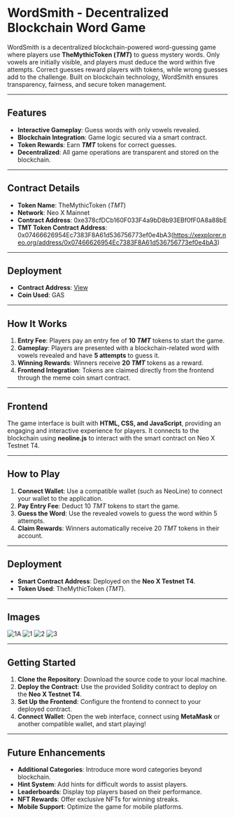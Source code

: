 # WordSmith - Decentralized Blockchain Word Game

WordSmith is a decentralized blockchain-powered word-guessing game where players use **TheMythicToken ($TMT$)** to guess mystery words. Only vowels are initially visible, and players must deduce the word within five attempts. Correct guesses reward players with tokens, while wrong guesses add to the challenge. Built on blockchain technology, WordSmith ensures transparency, fairness, and secure token management.

---

## Features
- **Interactive Gameplay**: Guess words with only vowels revealed.
- **Blockchain Integration**: Game logic secured via a smart contract.
- **Token Rewards**: Earn **$TMT$** tokens for correct guesses.
- **Decentralized**: All game operations are transparent and stored on the blockchain.

---

## Contract Details
- **Token Name**: TheMythicToken ($TMT$)
- **Network**: Neo X Mainnet
- **Contract Address**: 0xe378cfDCb160F033F4a9bD8b93EBf0fF0A8a88bE
- **TMT Token Contract Address**: 0x07466626954Ec7383F8A61d536756773ef0e4bA3(https://xexplorer.neo.org/address/0x07466626954Ec7383F8A61d536756773ef0e4bA3)

---

## Deployment
- **Contract Address**: [View](https://xexplorer.neo.org/address/0xe378cfDCb160F033F4a9bD8b93EBf0fF0A8a88bE)
- **Coin Used**: GAS

---

## How It Works
1. **Entry Fee**: Players pay an entry fee of **10 $TMT$** tokens to start the game.
2. **Gameplay**: Players are presented with a blockchain-related word with vowels revealed and have **5 attempts** to guess it.
3. **Winning Rewards**: Winners receive **20 $TMT$** tokens as a reward.
4. **Frontend Integration**: Tokens are claimed directly from the frontend through the meme coin smart contract.

---

## Frontend
The game interface is built with **HTML, CSS, and JavaScript**, providing an engaging and interactive experience for players. It connects to the blockchain using **neoline.js** to interact with the smart contract on Neo X Testnet T4.

---

## How to Play
1. **Connect Wallet**: Use a compatible wallet (such as NeoLine) to connect your wallet to the application.
2. **Pay Entry Fee**: Deduct 10 $TMT$ tokens to start the game.
3. **Guess the Word**: Use the revealed vowels to guess the word within 5 attempts.
4. **Claim Rewards**: Winners automatically receive 20 $TMT$ tokens in their account.

---

## Deployment
- **Smart Contract Address**: Deployed on the **Neo X Testnet T4**.
- **Token Used**: TheMythicToken ($TMT$).

---

## Images
![1A](https://github.com/user-attachments/assets/2518f8d4-e9fe-458b-b2f1-fd9f4fee84d9)
![1](https://github.com/user-attachments/assets/51096d70-1136-4027-9631-dc54e319e9fb)
![2](https://github.com/user-attachments/assets/bcd0501c-ad3d-4f1c-bb4c-e1d06e83fc22)
![3](https://github.com/user-attachments/assets/8fb0bcf3-13af-4f42-bcd0-6bcd137bc16f)


---

## Getting Started
1. **Clone the Repository**: Download the source code to your local machine.
2. **Deploy the Contract**: Use the provided Solidity contract to deploy on the **Neo X Testnet T4**.
3. **Set Up the Frontend**: Configure the frontend to connect to your deployed contract.
4. **Connect Wallet**: Open the web interface, connect using **MetaMask** or another compatible wallet, and start playing!

---

## Future Enhancements
- **Additional Categories**: Introduce more word categories beyond blockchain.
- **Hint System**: Add hints for difficult words to assist players.
- **Leaderboards**: Display top players based on their performance.
- **NFT Rewards**: Offer exclusive NFTs for winning streaks.
- **Mobile Support**: Optimize the game for mobile platforms.
 
